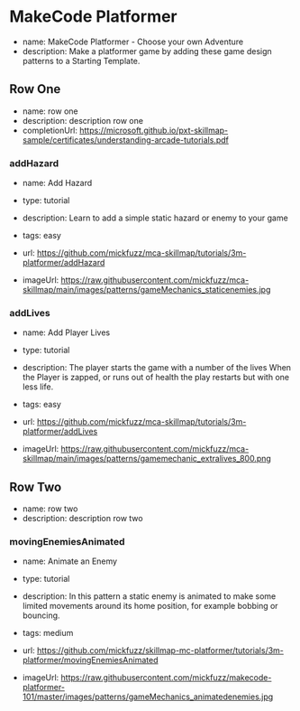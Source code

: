 # MakeCode Platformer
* name: MakeCode Platformer - Choose your own Adventure
* description: Make a platformer game by adding these game design patterns to a Starting Template.

## Row One
* name: row one
* description: description row one
* completionUrl: https://microsoft.github.io/pxt-skillmap-sample/certificates/understanding-arcade-tutorials.pdf

### addHazard

* name: Add Hazard
* type: tutorial
* description: Learn to add a simple static hazard or enemy to your game
* tags: easy

* url: https://github.com/mickfuzz/mca-skillmap/tutorials/3m-platformer/addHazard
* imageUrl: https://raw.githubusercontent.com/mickfuzz/mca-skillmap/main/images/patterns/gameMechanics_staticenemies.jpg

### addLives

* name: Add Player Lives
* type: tutorial
* description: The player starts the game with a number of the lives When the Player is zapped, or runs out of health the play restarts but with one less life.
* tags: easy

* url: https://github.com/mickfuzz/mca-skillmap/tutorials/3m-platformer/addLives
* imageUrl: https://raw.githubusercontent.com/mickfuzz/mca-skillmap/main/images/patterns/gamemechanic_extralives_800.png


## Row Two
* name: row two
* description: description row two

### movingEnemiesAnimated

* name: Animate an Enemy
* type: tutorial
* description: In this pattern a static enemy is animated to make some limited movements around its home position, for example bobbing or bouncing.
* tags: medium

* url: https://github.com/mickfuzz/skillmap-mc-platformer/tutorials/3m-platformer/movingEnemiesAnimated
* imageUrl: https://raw.githubusercontent.com/mickfuzz/makecode-platformer-101/master/images/patterns/gameMechanics_animatedenemies.jpg
